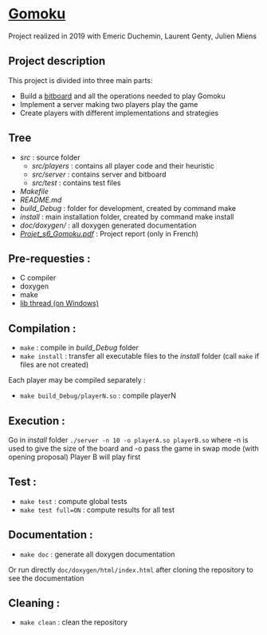 # [Gomoku](https://fr.wikipedia.org/wiki/Gomoku)
Project realized in 2019 with Emeric Duchemin, Laurent Genty, Julien Miens

## Project description
This project is divided into three main parts:
- Build a [bitboard](https://en.wikipedia.org/wiki/Bitboard) and all the operations needed to play Gomoku
- Implement a server making two players play the game
- Create players with different implementations and strategies

## Tree
- *src* : source folder
  -  *src/players* : contains all player code and their heuristic
  - *src/server* : contains server and bitboard
  - *src/test* : contains test files
- *Makefile*
- *README.md*
- *build_Debug* : folder for development, created by command make
- *install* : main installation folder, created by command make install
- *doc/doxygen/* : all doxygen generated documentation
- [*Projet_s6_Gomoku.pdf*](Projet_s6_Gomoku.pdf) : Project report (only in French)

## Pre-requesties :
- C compiler
- doxygen
- make
- [lib thread (on Windows)](https://sourceforge.net/projects/mingw-w64/files/Toolchains%20targetting%20Win64/Personal%20Builds/rubenvb/gcc-4.7-experimental-stdthread/)

## Compilation :

- ```make``` : compile in *build_Debug* folder
- ```make install``` :  transfer all executable files to the *install* folder (call ```make``` if files are not created)

Each player may be compiled separately :
- ```make build_Debug/playerN.so``` : compile playerN

## Execution :

Go in *install* folder
```./server -n 10 -o playerA.so playerB.so```
where -n is used to give the size of the board
and -o pass the game in swap mode (with opening proposal)
Player B will play first

## Test :

- ```make test``` : compute global tests
- ```make test full=ON``` : compute results for all test

## Documentation :

- ```make doc``` : generate all doxygen documentation

Or run directly `doc/doxygen/html/index.html` after cloning the repository to see the documentation

## Cleaning :

- ```make clean``` : clean the repository

